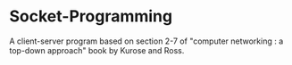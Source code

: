 # Socket-Programming
A client-server program based on section 2-7 of "computer networking : a top-down approach" book by Kurose and Ross.
